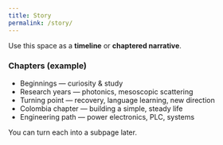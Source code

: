 ```yaml
---
title: Story
permalink: /story/
---
```


Use this space as a **timeline** or **chaptered narrative**.

### Chapters (example)
- Beginnings — curiosity & study
- Research years — photonics, mesoscopic scattering
- Turning point — recovery, language learning, new direction
- Colombia chapter — building a simple, steady life
- Engineering path — power electronics, PLC, systems

You can turn each into a subpage later.